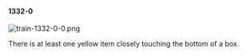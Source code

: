 #### 1332-0
![train-1332-0-0.png](https://github.com/lil-lab/nlvr/raw/master/nlvr/train/images/63/train-1332-0-0.png "train-1332-0-0.png")

There is at least one yellow item closely touching the bottom of a box.